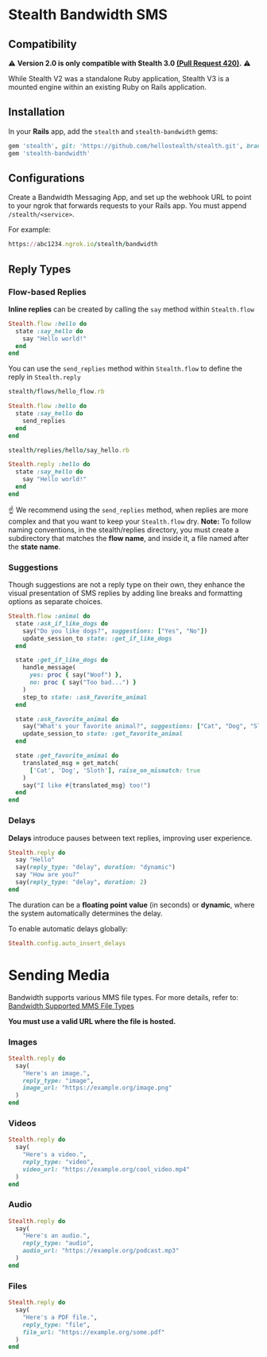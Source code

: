 # Stealth Bandwidth SMS

## Compatibility

⚠️ **Version 2.0 is only compatible with Stealth 3.0 [(Pull Request 420)](https://github.com/hellostealth/stealth/pull/420).** ⚠️

While Stealth V2 was a standalone Ruby application, Stealth V3 is a mounted engine within an existing Ruby on Rails application.

## Installation

In your **Rails** app, add the `stealth` and `stealth-bandwidth` gems:

```ruby
gem 'stealth', git: 'https://github.com/hellostealth/stealth.git', branch: '3.0-mountable'
gem 'stealth-bandwidth'
```

## Configurations

Create a Bandwidth Messaging App, and set up the webhook URL to point to your ngrok that forwards requests to your Rails app. You must append `/stealth/<service>`.

For example:
```ruby
https://abc1234.ngrok.io/stealth/bandwidth
```

## Reply Types

### Flow-based Replies

**Inline replies** can be created by calling the `say` method within `Stealth.flow`

```ruby
Stealth.flow :hello do
  state :say_hello do
    say "Hello world!"
  end
end
```

You can use the `send_replies` method within `Stealth.flow` to define the reply in `Stealth.reply`

```ruby
stealth/flows/hello_flow.rb

Stealth.flow :hello do
  state :say_hello do
    send_replies
  end
end

stealth/replies/hello/say_hello.rb

Stealth.reply :hello do
  state :say_hello do
    say "Hello world!"
  end
end
```

☝️ We recommend using the `send_replies` method, when replies are more complex and that you want to keep your `Stealth.flow` dry.
**Note:** To follow naming conventions, in the stealth/replies directory, you must create a subdirectory that matches the **flow name**, and inside it, a file named after the **state name**.

### Suggestions

Though suggestions are not a reply type on their own, they enhance the visual presentation of SMS replies by adding line breaks and formatting options as separate choices.

```ruby
Stealth.flow :animal do
  state :ask_if_like_dogs do
    say("Do you like dogs?", suggestions: ["Yes", "No"])
    update_session_to state: :get_if_like_dogs
  end

  state :get_if_like_dogs do
    handle_message(
      yes: proc { say("Woof") },
      no: proc { say("Too bad...") }
    )
    step_to state: :ask_favorite_animal
  end

  state :ask_favorite_animal do
    say("What's your favorite animal?", suggestions: ["Cat", "Dog", "Sloth"])
    update_session_to state: :get_favorite_animal
  end

  state :get_favorite_animal do
    translated_msg = get_match(
      ['Cat', 'Dog', 'Sloth'], raise_on_mismatch: true
    )
    say("I like #{translated_msg} too!")
  end
end
```

### Delays

**Delays** introduce pauses between text replies, improving user experience.

```ruby
Stealth.reply do
  say "Hello"
  say(reply_type: "delay", duration: "dynamic")
  say "How are you?"
  say(reply_type: "delay", duration: 2)
end
````

The duration can be a **floating point value** (in seconds) or **dynamic**, where the system automatically determines the delay.

To enable automatic delays globally:
```ruby
Stealth.config.auto_insert_delays
```


# Sending Media

Bandwidth supports various MMS file types. For more details, refer to: [Bandwidth Supported MMS File Types](https://support.bandwidth.com/hc/en-us/articles/360014128994-What-MMS-file-types-are-supported)

**You must use a valid URL where the file is hosted.**

### Images

```ruby
Stealth.reply do
  say(
    "Here's an image.",
    reply_type: "image",
    image_url: "https://example.org/image.png"
  )
end
```

### Videos

```ruby
Stealth.reply do
  say(
    "Here's a video.",
    reply_type: "video",
    video_url: "https://example.org/cool_video.mp4"
  )
end
```

### Audio

```ruby
Stealth.reply do
  say(
    "Here's an audio.",
    reply_type: "audio",
    audio_url: "https://example.org/podcast.mp3"
  )
end
```

### Files

```ruby
Stealth.reply do
  say(
    "Here's a PDF file.",
    reply_type: "file",
    file_url: "https://example.org/some.pdf"
  )
end
```
